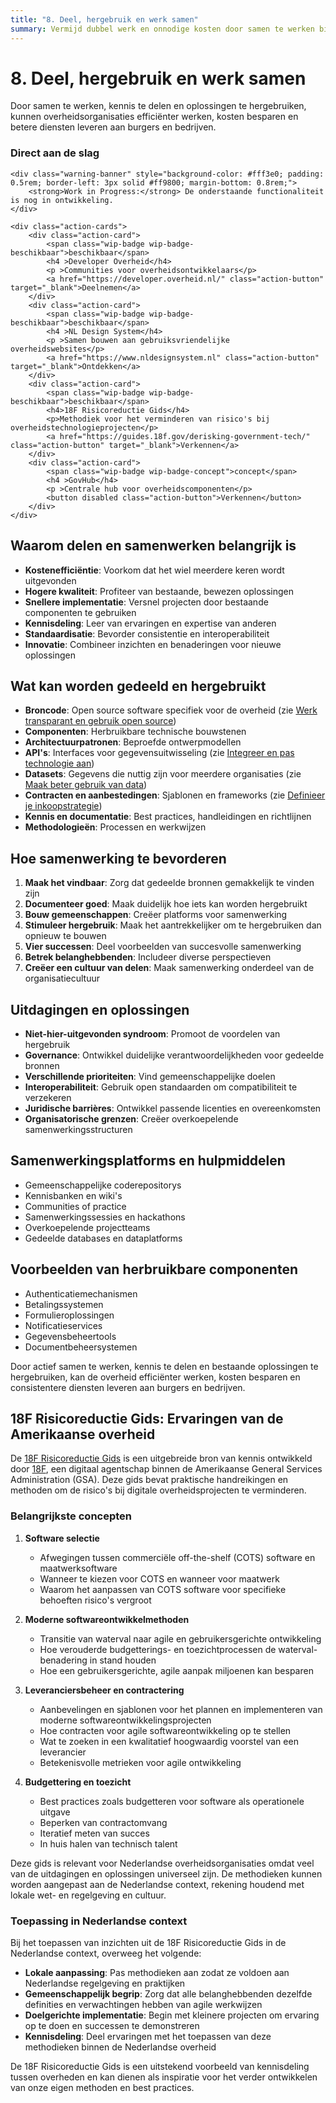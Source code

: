 ```yaml
---
title: "8. Deel, hergebruik en werk samen"
summary: Vermijd dubbel werk en onnodige kosten door samen te werken binnen de overheid en door technologie te delen en te hergebruiken.
---
```


# 8. Deel, hergebruik en werk samen

Door samen te werken, kennis te delen en oplossingen te hergebruiken, kunnen overheidsorganisaties efficiënter werken, kosten besparen en betere diensten leveren aan burgers en bedrijven.

<div class="direct-aan-de-slag">
    <h3>Direct aan de slag</h3>

    <div class="warning-banner" style="background-color: #fff3e0; padding: 0.5rem; border-left: 3px solid #ff9800; margin-bottom: 0.8rem;">
        <strong>Work in Progress:</strong> De onderstaande functionaliteit is nog in ontwikkeling.
    </div>

    <div class="action-cards">
        <div class="action-card">
            <span class="wip-badge wip-badge-beschikbaar">beschikbaar</span>
            <h4 >Developer Overheid</h4>
            <p >Communities voor overheidsontwikkelaars</p>
            <a href="https://developer.overheid.nl/" class="action-button" target="_blank">Deelnemen</a>
        </div>
        <div class="action-card">
            <span class="wip-badge wip-badge-beschikbaar">beschikbaar</span>
            <h4 >NL Design System</h4>
            <p >Samen bouwen aan gebruiksvriendelijke overheidswebsites</p>
            <a href="https://www.nldesignsystem.nl" class="action-button" target="_blank">Ontdekken</a>
        </div>
        <div class="action-card">
            <span class="wip-badge wip-badge-beschikbaar">beschikbaar</span>
            <h4>18F Risicoreductie Gids</h4>
            <p>Methodiek voor het verminderen van risico's bij overheidstechnologieprojecten</p>
            <a href="https://guides.18f.gov/derisking-government-tech/" class="action-button" target="_blank">Verkennen</a>
        </div>
        <div class="action-card">
            <span class="wip-badge wip-badge-concept">concept</span>
            <h4 >GovHub</h4>
            <p >Centrale hub voor overheidscomponenten</p>
            <button disabled class="action-button">Verkennen</button>
        </div>
    </div>
</div>

## Waarom delen en samenwerken belangrijk is

- **Kostenefficiëntie**: Voorkom dat het wiel meerdere keren wordt uitgevonden
- **Hogere kwaliteit**: Profiteer van bestaande, bewezen oplossingen
- **Snellere implementatie**: Versnel projecten door bestaande componenten te gebruiken
- **Kennisdeling**: Leer van ervaringen en expertise van anderen
- **Standaardisatie**: Bevorder consistentie en interoperabiliteit
- **Innovatie**: Combineer inzichten en benaderingen voor nieuwe oplossingen

## Wat kan worden gedeeld en hergebruikt

- **Broncode**: Open source software specifiek voor de overheid (zie [Werk transparant en gebruik open source](../open-source/index.md))
- **Componenten**: Herbruikbare technische bouwstenen
- **Architectuurpatronen**: Beproefde ontwerpmodellen
- **API's**: Interfaces voor gegevensuitwisseling (zie [Integreer en pas technologie aan](../integratie/index.md))
- **Datasets**: Gegevens die nuttig zijn voor meerdere organisaties (zie [Maak beter gebruik van data](../data/index.md))
- **Contracten en aanbestedingen**: Sjablonen en frameworks (zie [Definieer je inkoopstrategie](../inkoop/index.md))
- **Kennis en documentatie**: Best practices, handleidingen en richtlijnen
- **Methodologieën**: Processen en werkwijzen

## Hoe samenwerking te bevorderen

1. **Maak het vindbaar**: Zorg dat gedeelde bronnen gemakkelijk te vinden zijn
2. **Documenteer goed**: Maak duidelijk hoe iets kan worden hergebruikt
3. **Bouw gemeenschappen**: Creëer platforms voor samenwerking
4. **Stimuleer hergebruik**: Maak het aantrekkelijker om te hergebruiken dan opnieuw te bouwen
5. **Vier successen**: Deel voorbeelden van succesvolle samenwerking
6. **Betrek belanghebbenden**: Includeer diverse perspectieven
7. **Creëer een cultuur van delen**: Maak samenwerking onderdeel van de organisatiecultuur

## Uitdagingen en oplossingen

- **Niet-hier-uitgevonden syndroom**: Promoot de voordelen van hergebruik
- **Governance**: Ontwikkel duidelijke verantwoordelijkheden voor gedeelde bronnen
- **Verschillende prioriteiten**: Vind gemeenschappelijke doelen
- **Interoperabiliteit**: Gebruik open standaarden om compatibiliteit te verzekeren
- **Juridische barrières**: Ontwikkel passende licenties en overeenkomsten
- **Organisatorische grenzen**: Creëer overkoepelende samenwerkingsstructuren

## Samenwerkingsplatforms en hulpmiddelen

- Gemeenschappelijke coderepositorys
- Kennisbanken en wiki's
- Communities of practice
- Samenwerkingssessies en hackathons
- Overkoepelende projectteams
- Gedeelde databases en dataplatforms

## Voorbeelden van herbruikbare componenten

- Authenticatiemechanismen
- Betalingssystemen
- Formulieroplossingen
- Notificatieservices
- Gegevensbeheertools
- Documentbeheersystemen

Door actief samen te werken, kennis te delen en bestaande oplossingen te hergebruiken, kan de overheid efficiënter werken, kosten besparen en consistentere diensten leveren aan burgers en bedrijven.

## 18F Risicoreductie Gids: Ervaringen van de Amerikaanse overheid

De [18F Risicoreductie Gids](https://guides.18f.gov/derisking-government-tech/) is een uitgebreide bron van kennis ontwikkeld door [18F](https://18f.gsa.gov/guides/), een digitaal agentschap binnen de Amerikaanse General Services Administration (GSA). Deze gids bevat praktische handreikingen en methoden om de risico's bij digitale overheidsprojecten te verminderen.

### Belangrijkste concepten

1. **Software selectie**
    - Afwegingen tussen commerciële off-the-shelf (COTS) software en maatwerksoftware
    - Wanneer te kiezen voor COTS en wanneer voor maatwerk
    - Waarom het aanpassen van COTS software voor specifieke behoeften risico's vergroot

2. **Moderne softwareontwikkelmethoden**
    - Transitie van waterval naar agile en gebruikersgerichte ontwikkeling
    - Hoe verouderde budgetterings- en toezichtprocessen de waterval-benadering in stand houden
    - Hoe een gebruikersgerichte, agile aanpak miljoenen kan besparen

3. **Leveranciersbeheer en contractering**
    - Aanbevelingen en sjablonen voor het plannen en implementeren van moderne softwareontwikkelingsprojecten
    - Hoe contracten voor agile softwareontwikkeling op te stellen
    - Wat te zoeken in een kwalitatief hoogwaardig voorstel van een leverancier
    - Betekenisvolle metrieken voor agile ontwikkeling

4. **Budgettering en toezicht**
    - Best practices zoals budgetteren voor software als operationele uitgave
    - Beperken van contractomvang
    - Iteratief meten van succes
    - In huis halen van technisch talent

Deze gids is relevant voor Nederlandse overheidsorganisaties omdat veel van de uitdagingen en oplossingen universeel zijn. De methodieken kunnen worden aangepast aan de Nederlandse context, rekening houdend met lokale wet- en regelgeving en cultuur.

### Toepassing in Nederlandse context

Bij het toepassen van inzichten uit de 18F Risicoreductie Gids in de Nederlandse context, overweeg het volgende:

- **Lokale aanpassing**: Pas methodieken aan zodat ze voldoen aan Nederlandse regelgeving en praktijken
- **Gemeenschappelijk begrip**: Zorg dat alle belanghebbenden dezelfde definities en verwachtingen hebben van agile werkwijzen
- **Doelgerichte implementatie**: Begin met kleinere projecten om ervaring op te doen en successen te demonstreren
- **Kennisdeling**: Deel ervaringen met het toepassen van deze methodieken binnen de Nederlandse overheid

De 18F Risicoreductie Gids is een uitstekend voorbeeld van kennisdeling tussen overheden en kan dienen als inspiratie voor het verder ontwikkelen van onze eigen methoden en best practices.
